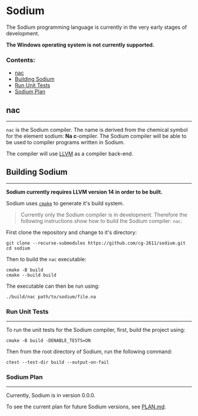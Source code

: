 # Sodium
The Sodium programming language is currently in the very early stages of development.

**The Windows operating system is not currently supported.**

### Contents:
- [nac](#nac)
- [Building Sodium](#building-sodium)
- [Run Unit Tests](#run-unit-tests)
- [Sodium Plan](#sodium-plan)

## nac
---
`nac` is the Sodium compiler. The name is derived from the chemical symbol for the element sodium: **Na c**-ompiler. The Sodium compiler will be able to be used to compiler programs written in Sodium.

The compiler will use [LLVM](https://github.com/llvm/llvm-project) as a compiler back-end.

## Building Sodium
---
**Sodium currently requires LLVM version 14 in order to be built.**

Sodium uses [`cmake`](https://cmake.org/) to generate it's build system.

> Currently only the Sodium compiler is in development. Therefore the following instructions show how to build the Sodium compiler: `nac`.

First clone the repository and change to it's directory:
```
git clone --recurse-submodules https://github.com/cg-2611/sodium.git
cd sodium
```
Then to build the `nac` executable:
```
cmake -B build
cmake --build build
```
The executable can then be run using:
```
./build/nac path/to/sodium/file.na
```

### Run Unit Tests
---
To run the unit tests for the Sodium compiler, first, build the project using:
```
cmake -B build -DENABLE_TESTS=ON
```
Then from the root directory of Sodium, run the following command:
```
ctest --test-dir build --output-on-fail
```

### Sodium Plan
---
Currently, Sodium is in version 0.0.0.

To see the current plan for future Sodium versions, see [PLAN.md](./PLAN.md).
